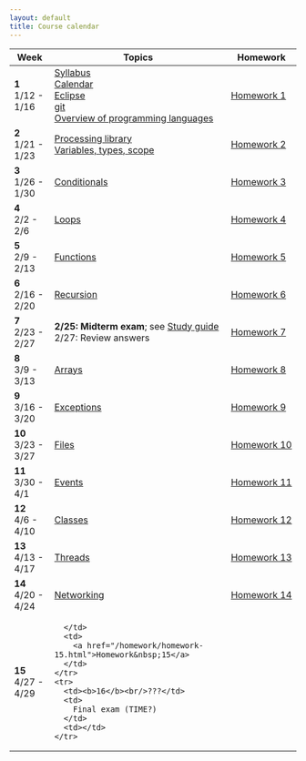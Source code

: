 ```yaml
---
layout: default
title: Course calendar
---
```


<table>
  <thead>
    <tr>
      <th>Week</th>
      <th>Topics</th>
      <th>Homework</th>
    </tr>
  </thead>
  <tbody>
    <tr>
      <td><b>1</b><br/>1/12 - 1/16</td>
      <td>
        <a href="/lecture/syllabus.html">Syllabus</a>
        <br/>
        <a href="/lecture/calendar.html">Calendar</a>
        <br/>
        <a href="/lecture/eclipse.html">Eclipse</a>
        <br/>
        <a href="/lecture/git.html">git</a>
        <br/>
        <a href="/lecture/proglang.html">Overview of programming languages</a>
      </td>
      <td><a href="/homework/homework-1.html">Homework&nbsp;1</a></td>
    </tr>
    <tr>
      <td><b>2</b><br/>1/21 - 1/23</td>
      <td>
        <a href="/lecture/processing-library.html">Processing library</a>
        <br/>
        <a href="/lecture/variables-types-scope.html">Variables, types, scope</a>
      </td>
      <td><a href="/homework/homework-2.html">Homework&nbsp;2</a></td>
    </tr>
    <tr>
      <td><b>3</b><br/>1/26 - 1/30</td>
      <td>
        <a href="/lecture/conditionals.html">Conditionals</a>
      </td>
      <td>
        <a href="/homework/homework-3.html">Homework&nbsp;3</a>
      </td>
    </tr>
    <tr>
      <td><b>4</b><br/>2/2 - 2/6</td>
      <td>
        <a href="/lecture/loops.html">Loops</a>
      </td>
      <td>
        <a href="/homework/homework-4.html">Homework&nbsp;4</a>
      </td>
    </tr>
    <tr>
      <td><b>5</b><br/>2/9 - 2/13</td>
      <td>
        <a href="/lecture/functions.html">Functions</a>
      </td>
      <td>
        <a href="/homework/homework-5.html">Homework&nbsp;5</a>
      </td>
    </tr>
    <tr>
      <td><b>6</b><br/>2/16 - 2/20</td>
      <td>
        <a href="/lecture/recursion.html">Recursion</a>
      </td>
      <td>
        <a href="/homework/homework-6.html">Homework&nbsp;6</a>
      </td>
    </tr>
    <tr>
      <td><b>7</b><br/>2/23 - 2/27</td>
      <td>
        <b>2/25: Midterm exam</b>; see <a href="/guide/midterm-exam.html">Study guide</a>
        <br/>
        2/27: Review answers
      <td><a href="/homework/homework-7.html">Homework&nbsp;7</a></td>
    </tr>
    <tr>
      <td><b>8</b><br/>3/9 - 3/13</td>
      <td>
        <a href="/lecture/arrays.html">Arrays</a>
      </td>
      <td>
        <a href="/homework/homework-8.html">Homework&nbsp;8</a>
      </td>
    </tr>
    <tr>
      <td><b>9</b><br/>3/16 - 3/20</td>
      <td>
        <a href="/lecture/exceptions.html">Exceptions</a>
      </td>
      <td>
        <a href="/homework/homework-9.html">Homework&nbsp;9</a>
      </td>
    </tr>
    <tr>
      <td><b>10</b><br/>3/23 - 3/27</td>
      <td>
        <a href="/lecture/files.html">Files</a>
      </td>
      <td>
        <a href="/homework/homework-10.html">Homework&nbsp;10</a>
      </td>
    </tr>
    <tr>
      <td><b>11</b><br/>3/30 - 4/1</td>
      <td>
        <a href="/lecture/events.html">Events</a>
      </td>
      <td>
        <a href="/homework/homework-11.html">Homework&nbsp;11</a>
      </td>
    </tr>
    <tr>
      <td><b>12</b><br/>4/6 - 4/10</td>
      <td>
        <a href="/lecture/classes.html">Classes</a>
      </td>
      <td>
        <a href="/homework/homework-12.html">Homework&nbsp;12</a>
      </td>
    </tr>
    <tr>
      <td><b>13</b><br/>4/13 - 4/17</td>
      <td>
        <a href="/lecture/threads.html">Threads</a>
      </td>
      <td>
        <a href="/homework/homework-13.html">Homework&nbsp;13</a>
      </td>
    </tr>
    <tr>
      <td><b>14</b><br/>4/20 - 4/24</td>
      <td>
        <a href="/lecture/networking.html">Networking</a>
      </td>
      <td>
        <a href="/homework/homework-14.html">Homework&nbsp;14</a>
      </td>
    </tr>
    <tr>
      <td><b>15</b><br/>4/27 - 4/29</td>
      <td>

      </td>
      <td>
        <a href="/homework/homework-15.html">Homework&nbsp;15</a>
      </td>
    </tr>
    <tr>
      <td><b>16</b><br/>???</td>
      <td>
        Final exam (TIME?)
      </td>
      <td></td>
    </tr>
  </tbody>
</table>
